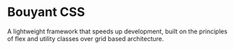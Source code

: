 # Bouyant CSS
A lightweight framework that speeds up development, built on 
the principles of flex and utility classes over grid 
based architecture.
